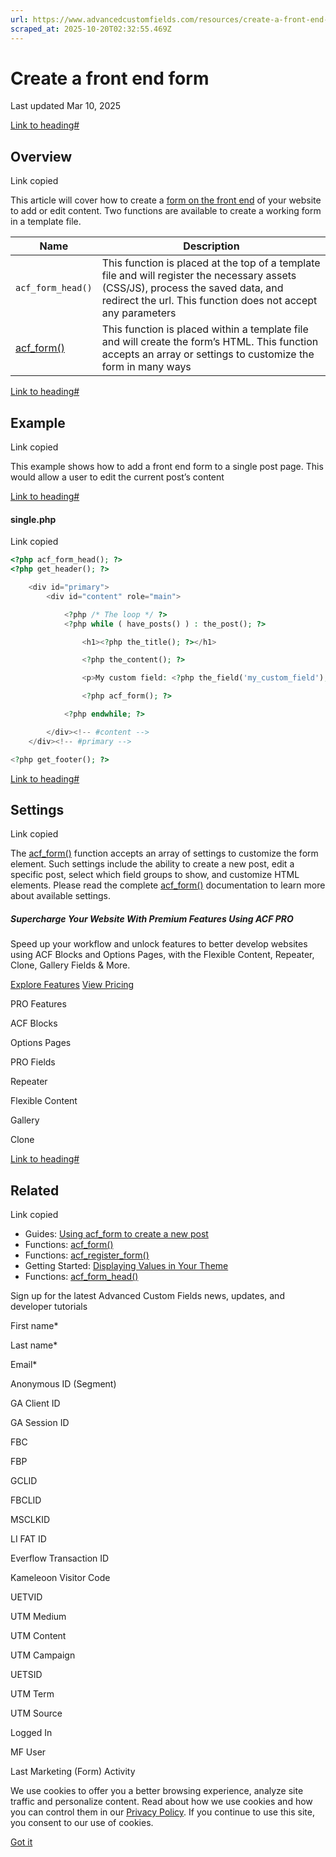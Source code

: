 ```yaml
---
url: https://www.advancedcustomfields.com/resources/create-a-front-end-form
scraped_at: 2025-10-20T02:32:55.469Z
---
```


# Create a front end form

Last updated Mar 10, 2025

[Link to heading#](https://www.advancedcustomfields.com/resources/create-a-front-end-form/#overview)

## Overview

Link copied

This article will cover how to create a [form on the front end](https://www.advancedcustomfields.com/blog/wordpress-frontend-form/) of your website to add or edit content. Two functions are available to create a working form in a template file.

| Name | Description |
| --- | --- |
| `acf_form_head()` | This function is placed at the top of a template file and will register the necessary assets (CSS/JS), process the saved data, and redirect the url. This function does not accept any parameters |
| [acf\_form()](https://www.advancedcustomfields.com/resources/acf_form/ "acf_form()") | This function is placed within a template file and will create the form’s HTML. This function accepts an array or settings to customize the form in many ways |

[Link to heading#](https://www.advancedcustomfields.com/resources/create-a-front-end-form/#example)

## Example

Link copied

This example shows how to add a front end form to a single post page. This would allow a user to edit the current post’s content

[Link to heading#](https://www.advancedcustomfields.com/resources/create-a-front-end-form/#singlephp)

#### single.php

Link copied

```php
<?php acf_form_head(); ?>
<?php get_header(); ?>

    <div id="primary">
        <div id="content" role="main">

            <?php /* The loop */ ?>
            <?php while ( have_posts() ) : the_post(); ?>

                <h1><?php the_title(); ?></h1>

                <?php the_content(); ?>

                <p>My custom field: <?php the_field('my_custom_field'); ?></p>

                <?php acf_form(); ?>

            <?php endwhile; ?>

        </div><!-- #content -->
    </div><!-- #primary -->

<?php get_footer(); ?>
```

[Link to heading#](https://www.advancedcustomfields.com/resources/create-a-front-end-form/#settings)

## Settings

Link copied

The [acf\_form()](https://www.advancedcustomfields.com/resources/acf_form/ "acf_form()") function accepts an array of settings to customize the form element. Such settings include the ability to create a new post, edit a specific post, select which field groups to show, and customize HTML elements. Please read the complete [acf\_form()](https://www.advancedcustomfields.com/resources/acf_form/ "acf_form()") documentation to learn more about available settings.

##### Supercharge Your Website With Premium Features Using ACF PRO

Speed up your workflow and unlock features to better develop websites using ACF Blocks and Options Pages, with the Flexible Content, Repeater,
Clone, Gallery Fields & More.


[Explore Features](https://www.advancedcustomfields.com/pro/) [View Pricing](https://www.advancedcustomfields.com/pro/#pricing-table/)

PRO Features

ACF Blocks

Options Pages

PRO Fields

Repeater

Flexible Content

Gallery

Clone

[Link to heading#](https://www.advancedcustomfields.com/resources/create-a-front-end-form/#related)

## Related

Link copied

- Guides: [Using acf\_form to create a new post](https://www.advancedcustomfields.com/resources/using-acf_form-to-create-a-new-post/)
- Functions: [acf\_form()](https://www.advancedcustomfields.com/resources/acf_form/)
- Functions: [acf\_register\_form()](https://www.advancedcustomfields.com/resources/acf_register_form/)
- Getting Started: [Displaying Values in Your Theme](https://www.advancedcustomfields.com/resources/displaying-custom-field-values-in-your-theme/)
- Functions: [acf\_form\_head()](https://www.advancedcustomfields.com/resources/acf_form_head/)

Sign up for the latest Advanced Custom Fields news, updates, and developer tutorials

First name\*

Last name\*

Email\*

Anonymous ID (Segment)

GA Client ID

GA Session ID

FBC

FBP

GCLID

FBCLID

MSCLKID

LI FAT ID

Everflow Transaction ID

Kameleoon Visitor Code

UETVID

UTM Medium

UTM Content

UTM Campaign

UETSID

UTM Term

UTM Source

Logged In

MF User

Last Marketing (Form) Activity

We use cookies to offer you a better browsing experience, analyze site traffic and personalize content. Read about how we use cookies and how you can control them in our [Privacy Policy](https://wpengine.com/legal/privacy/). If you continue to use this site, you consent to our use of cookies.

[Got it](https://www.advancedcustomfields.com/resources/create-a-front-end-form/#)